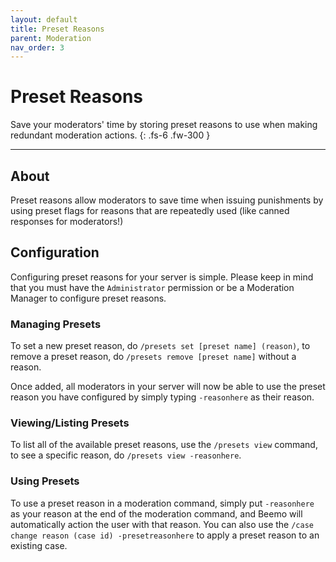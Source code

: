 ```yaml
---
layout: default
title: Preset Reasons
parent: Moderation
nav_order: 3
---
```


# Preset Reasons

Save your moderators' time by storing preset reasons to use when making redundant moderation actions. 
{: .fs-6 .fw-300 }

---

## About
Preset reasons allow moderators to save time when issuing punishments by using preset flags for reasons that are repeatedly used (like canned responses for moderators!)

## Configuration
Configuring preset reasons for your server is simple. Please keep in mind that you must have the `Administrator` permission or be a Moderation Manager to configure preset reasons. 

### Managing Presets

To set a new preset reason, do `/presets set [preset name] (reason)`, to remove a preset reason, do `/presets remove [preset name]` without a reason.

Once added, all moderators in your server will now be able to use the preset reason you have configured by simply typing `-reasonhere` as their reason.

### Viewing/Listing Presets
To list all of the available preset reasons, use the `/presets view` command, to see a specific reason, do `/presets view -reasonhere`.

### Using Presets

To use a preset reason in a moderation command, simply put `-reasonhere` as your reason at the end of the moderation command, and Beemo will automatically action the user with that reason. You can also use the `/case change reason (case id) -presetreasonhere` to apply a preset reason to an existing case.

